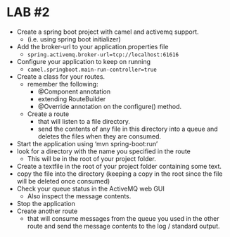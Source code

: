 # LAB #2

* Create a spring boot project with camel and activemq support.
  * (i.e. using spring boot initializer)
* Add the broker-url to your application.properties file
  * ```spring.activemq.broker-url=tcp://localhost:61616```
* Configure your application to keep on running
  * ```camel.springboot.main-run-controller=true```
* Create a class for your routes.
  * remember the following:
    * @Component annotation 
    * extending RouteBuilder
    * @Override annotation on the configure() method.
  * Create a route 
    * that will listen to a file directory.
    * send the contents of any file in this directory into a queue and deletes the files when they are consumed.
* Start the application using ‘mvn spring-boot:run’
* look for a directory with the name you specified in the route
  * This will be in the root of your project folder.
* Create a textfile in the root of your project folder containing some text.
* copy the file into the directory (keeping a copy in the root since the file will be deleted once consumed)
* Check your queue status in the ActiveMQ web GUI
  * Also inspect the message contents.
* Stop the application
* Create another route
  * that will consume messages from the queue you used in the other route and send the message contents to the log / standard output.
